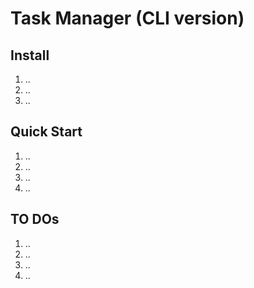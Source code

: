 # Task Manager (CLI version)

## Install 
1. ..
2. ..
3. ..
   
## Quick Start 
1. ..
2. ..
3. ..
4. ..


## TO DOs
1. ..
2. ..
3. ..
4. ..